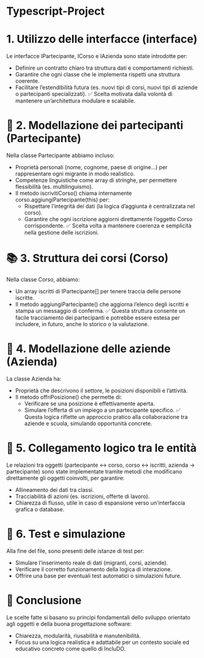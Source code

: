 # Typescript-Project


# 1. Utilizzo delle interfacce (interface)
Le interfacce IPartecipante, ICorso e IAzienda sono state introdotte per:
* Definire un contratto chiaro tra struttura dati e comportamenti richiesti.
* Garantire che ogni classe che le implementa rispetti una struttura coerente.
* Facilitare l’estendibilità futura (es. nuovi tipi di corsi, nuovi tipi di aziende o partecipanti specializzati).
✅ Scelta motivata dalla volontà di mantenere un’architettura modulare e scalabile.

 # 👤 2. Modellazione dei partecipanti (Partecipante)
Nella classe Partecipante abbiamo incluso:
* Proprietà personali (nome, cognome, paese di origine...) per rappresentare ogni migrante in modo realistico.
* Competenze linguistiche come array di stringhe, per permettere flessibilità (es. multilinguismo).
* Il metodo iscrivitiCorso() chiama internamente corso.aggiungiPartecipante(this) per:
    * Rispettare l’integrità dei dati (la logica d’aggiunta è centralizzata nel corso).
    * Garantire che ogni iscrizione aggiorni direttamente l’oggetto Corso corrispondente.
✅ Scelta volta a mantenere coerenza e semplicità nella gestione delle iscrizioni.

 # 📚 3. Struttura dei corsi (Corso)
Nella classe Corso, abbiamo:
* Un array iscritti di IPartecipante[] per tenere traccia delle persone iscritte.
* Il metodo aggiungiPartecipante() che aggiorna l’elenco degli iscritti e stampa un messaggio di conferma.
✅ Questa struttura consente un facile tracciamento dei partecipanti e potrebbe essere estesa per includere, in futuro, anche lo storico o la valutazione.

 # 🏢 4. Modellazione delle aziende (Azienda)
La classe Azienda ha:
* Proprietà che descrivono il settore, le posizioni disponibili e l’attività.
* Il metodo offriPosizione() che permette di:
    * Verificare se una posizione è effettivamente aperta.
    * Simulare l’offerta di un impiego a un partecipante specifico.
✅ Questa logica riflette un approccio pratico alla collaborazione tra aziende e scuola, simulando opportunità concrete.

 # 🔁 5. Collegamento logico tra le entità
Le relazioni tra oggetti (partecipante ↔ corso, corso ↔ iscritti, azienda → partecipante) sono state implementate tramite metodi che modificano direttamente gli oggetti coinvolti, per garantire:
* Allineamento dei dati tra classi.
* Tracciabilità di azioni (es. iscrizioni, offerte di lavoro).
* Chiarezza di flusso, utile in caso di espansione verso un'interfaccia grafica o database.

 # 🧪 6. Test e simulazione
Alla fine del file, sono presenti delle istanze di test per:
* Simulare l’inserimento reale di dati (migranti, corsi, aziende).
* Verificare il corretto funzionamento della logica di interazione.
* Offrire una base per eventuali test automatici o simulazioni future.

 # 📌 Conclusione
Le scelte fatte si basano su principi fondamentali dello sviluppo orientato agli oggetti e della buona progettazione software:
* Chiarezza, modularità, riusabilità e manutenibilità.
* Focus su una logica realistica e adattabile per un contesto sociale ed educativo concreto come quello di IncluDO.
